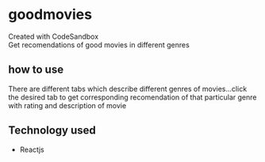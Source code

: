 # goodmovies
Created with CodeSandbox  
Get recomendations of good movies in different genres

## how to use  
There are different tabs which describe different genres of movies...click the desired tab to get corresponding recomendation of that particular genre with rating and description of movie

## Technology used
* Reactjs


